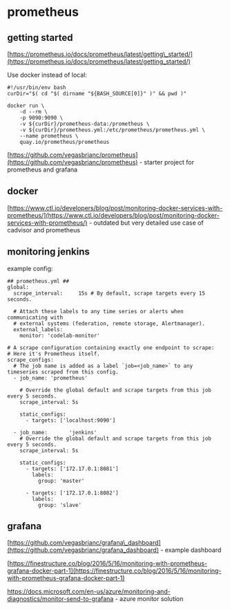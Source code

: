 # prometheus

## getting started

[https://prometheus.io/docs/prometheus/latest/getting\_started/](https://prometheus.io/docs/prometheus/latest/getting_started/)

Use docker instead of local:

```
#!/usr/bin/env bash
curDir="$( cd "$( dirname "${BASH_SOURCE[0]}" )" && pwd )"

docker run \
    -d --rm \
    -p 9090:9090 \
    -v ${curDir}/prometheus-data:/prometheus \
    -v ${curDir}/prometheus.yml:/etc/prometheus/prometheus.yml \
    --name prometheus \
    quay.io/prometheus/prometheus
```

[https://github.com/vegasbrianc/prometheus](https://github.com/vegasbrianc/prometheus) - starter project for prometheus and grafana

## docker

[https://www.ctl.io/developers/blog/post/monitoring-docker-services-with-prometheus/](https://www.ctl.io/developers/blog/post/monitoring-docker-services-with-prometheus/) - outdated but very detailed use case of cadvisor and prometheus

## monitoring jenkins

example config:

    ## prometheus.yml ##
    global:
      scrape_interval:     15s # By default, scrape targets every 15 seconds.

      # Attach these labels to any time series or alerts when communicating with
      # external systems (federation, remote storage, Alertmanager).
      external_labels:
        monitor: 'codelab-monitor'

    # A scrape configuration containing exactly one endpoint to scrape:
    # Here it's Prometheus itself.
    scrape_configs:
      # The job name is added as a label `job=<job_name>` to any timeseries scraped from this config.
      - job_name: 'prometheus'

        # Override the global default and scrape targets from this job every 5 seconds.
        scrape_interval: 5s

        static_configs:
          - targets: ['localhost:9090']

      - job_name:       'jenkins'
        # Override the global default and scrape targets from this job every 5 seconds.
        scrape_interval: 5s

        static_configs:
          - targets: ['172.17.0.1:8081']
            labels:
              group: 'master'

          - targets: ['172.17.0.1:8082']
            labels:
              group: 'slave'

## grafana

[https://github.com/vegasbrianc/grafana\_dashboard](https://github.com/vegasbrianc/grafana_dashboard) - example dashboard

[https://finestructure.co/blog/2016/5/16/monitoring-with-prometheus-grafana-docker-part-1](https://finestructure.co/blog/2016/5/16/monitoring-with-prometheus-grafana-docker-part-1)

https://docs.microsoft.com/en-us/azure/monitoring-and-diagnostics/monitor-send-to-grafana - azure monitor solution

